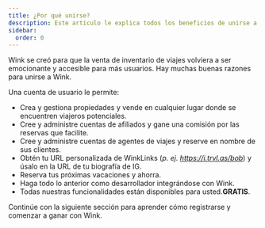 ```yaml
---
title: ¿Por qué unirse?
description: Este artículo le explica todos los beneficios de unirse a Wink.
sidebar:
  order: 0
---
```

Wink se creó para que la venta de inventario de viajes volviera a ser emocionante y accesible para más usuarios.
Hay muchas buenas razones para unirse a Wink.

Una cuenta de usuario le permite:

* Crea y gestiona propiedades y vende en cualquier lugar donde se encuentren viajeros potenciales.
* Cree y administre cuentas de afiliados y gane una comisión por las reservas que facilite.
* Cree y administre cuentas de agentes de viajes y reserve en nombre de sus clientes.
* Obtén tu URL personalizada de WinkLinks (*p. ej. https://i.trvl.as/bob*) y úsalo en la URL de tu biografía de IG.
* Reserva tus próximas vacaciones y ahorra.
* Haga todo lo anterior como desarrollador integrándose con Wink.
* Todas nuestras funcionalidades están disponibles para usted.**GRATIS**.

Continúe con la siguiente sección para aprender cómo registrarse y comenzar a ganar con Wink.


